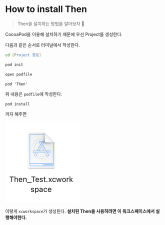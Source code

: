 # How to install Then

> Then을 설치하는 방법을 알아보자 📌

CocoaPod을 이용해 설치하기 때문에 우선 Project를 생성한다.

다음과 같은 순서로 터미널에서 작성한다.

```zsh
cd [Project 경로]
```

```zsh
pod init
```

```zsh
open podfile
```

```pod
pod 'Then'
```

위 내용은 `podfile`에 작성한다.

```zsh
pod install
```

까지 해주면

![xcworkspace](images/xcworkspace.png)

이렇게 `xcworkspace`가 생성된다. **설치된 Then을 사용하려면 이 워크스페이스에서 실행해야한다.**
